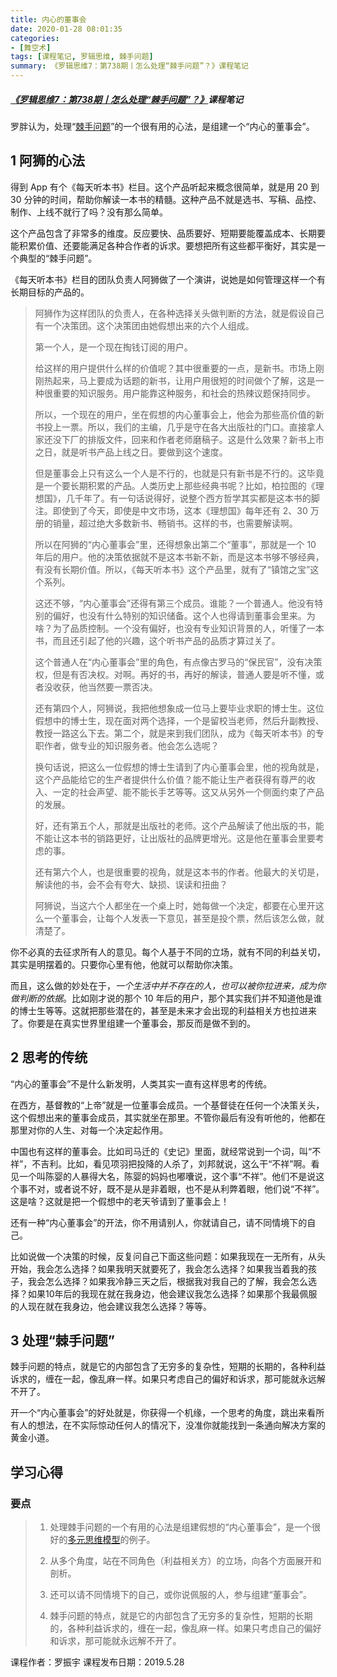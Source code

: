 ```yaml
---
title: 内心的董事会
date: 2020-01-28 08:01:35
categories:
- [舞空术]
tags: [课程笔记, 罗辑思维, 棘手问题]
summary: 《罗辑思维7：第738期丨怎么处理“棘手问题”？》课程笔记
---
```


##### [《罗辑思维7：第738期丨怎么处理“棘手问题”？》](https://www.ljsw.io/knowl/article/9F.html)课程笔记

罗胖认为，处理“[棘手问题](/online-course-notes/wan-wei-gang-jing-ying-ri-ke/season-3/20190523_dan-chun-wen-ti-liang-nan-wen-ti-he-ji-shou-wen-ti/)”的一个很有用的心法，是组建一个“内心的董事会”。


<div class="anchor" id="a-shi-de-xin-fa"></div>

## 1 阿狮的心法

得到 App 有个《每天听本书》栏目。这个产品听起来概念很简单，就是用 20 到 30 分钟的时间，帮助你解读一本书的精髓。这种产品不就是选书、写稿、品控、制作、上线不就行了吗？没有那么简单。

这个产品包含了非常多的维度。反应要快、品质要好、短期要能覆盖成本、长期要能积累价值、还要能满足各种合作者的诉求。要想把所有这些都平衡好，其实是一个典型的“棘手问题”。

《每天听本书》栏目的团队负责人阿狮做了一个演讲，说她是如何管理这样一个有长期目标的产品的。

> 阿狮作为这样团队的负责人，在各种选择关头做判断的方法，就是假设自己有一个决策团。这个决策团由她假想出来的六个人组成。
>
> 第一个人，是一个现在掏钱订阅的用户。
>
> 给这样的用户提供什么样的价值呢？其中很重要的一点，是新书。市场上刚刚热起来，马上要成为话题的新书，让用户用很短的时间做个了解，这是一种很重要的知识服务。用户能靠这种服务，和社会的热辣议题保持同步。
>
> 所以，一个现在的用户，坐在假想的内心董事会上，他会为那些高价值的新书投上一票。所以，我们的主编，几乎是守在各大出版社的门口。直接拿人家还没下厂的排版文件，回来和作者老师磨稿子。这是什么效果？新书上市之日，就是听书产品上线之日。要做到这个速度。
>
> 但是董事会上只有这么一个人是不行的，也就是只有新书是不行的。这毕竟是一个要长期积累的产品。人类历史上那些经典书呢？比如，柏拉图的《理想国》，几千年了。有一句话说得好，说整个西方哲学其实都是这本书的脚注。即使到了今天，即使是中文市场，这本《理想国》每年还有 2、30 万册的销量，超过绝大多数新书、畅销书。这样的书，也需要解读啊。
>
> 所以在阿狮的“内心董事会”里，还得想象出第二个“董事”，那就是一个 10 年后的用户。他的决策依据就不是这本书新不新，而是这本书够不够经典，有没有长期价值。所以，《每天听本书》这个产品里，就有了“镇馆之宝”这个系列。
>
> 这还不够，“内心董事会”还得有第三个成员。谁能？一个普通人。他没有特别的偏好，也没有什么特别的知识储备。这个人也得请到董事会里来。为啥？为了品质控制。一个没有偏好，也没有专业知识背景的人，听懂了一本书，而且还引起了他的兴趣，这个听书产品的品质才算过关了。
>
> 这个普通人在“内心董事会”里的角色，有点像古罗马的“保民官”，没有决策权，但是有否决权。对啊。再好的书，再好的解读，普通人要是听不懂，或者没收获，他当然要一票否决。
>
> 还有第四个人，阿狮说，我把他想象成一位马上要毕业求职的博士生。这位假想中的博士生，现在面对两个选择，一个是留校当老师，然后升副教授、教授一路这么下去。第二个，就是来到我们团队，成为《每天听本书》的专职作者，做专业的知识服务者。他会怎么选呢？
>
> 换句话说，把这么一位假想的博士生请到了内心董事会里，他的视角就是，这个产品能给它的生产者提供什么价值？能不能让生产者获得有尊严的收入、一定的社会声望、能不能长手艺等等。这又从另外一个侧面约束了产品的发展。
>
> 好，还有第五个人，那就是出版社的老师。这个产品解读了他出版的书，能不能让这本书的销路更好，让出版社的品牌更增光。这是他在董事会里要考虑的事。
>
> 还有第六个人，也是很重要的视角，就是这本书的作者。他最大的关切是，解读他的书，会不会有夸大、缺损、误读和扭曲？
>
> 阿狮说，当这六个人都坐在一个桌上时，她每做一个决定，都要在心里开这么一个董事会，让每个人发表一下意见，甚至是投个票，然后该怎么做，就清楚了。

你不必真的去征求所有人的意见。每个人基于不同的立场，就有不同的利益关切，其实是明摆着的。只要你心里有他，他就可以帮助你决策。

而且，这么做的妙处在于，*一个生活中并不存在的人，也可以被你拉进来，成为你做判断的依据*。比如刚才说的那个 10 年后的用户，那个其实我们并不知道他是谁的博士生等等。这就把那些潜在的，甚至是未来才会出现的利益相关方也拉进来了。你要是在真实世界里组建一个董事会，那反而是做不到的。


<div class="anchor" id="si-kao-de-chuan-tong"></div>

## 2 思考的传统

“内心的董事会”不是什么新发明，人类其实一直有这样思考的传统。

在西方，基督教的“上帝”就是一位董事会成员。一个基督徒在任何一个决策关头，这个假想出来的董事会成员，其实就坐在那里。不管你最后有没有听他的，他都在那里对你的人生、对每一个决定起作用。

中国也有这样的董事会。比如司马迁的《史记》里面，就经常说到一个词，叫“不祥”，不吉利。比如，看见项羽把投降的人杀了，刘邦就说，这么干“不祥”啊。看见一个叫陈婴的人暴得大名，陈婴的妈妈也嘟囔说，这个事“不祥”。他们不是说这个事不对，或者说不好，既不是从是非着眼，也不是从利弊着眼，他们说“不祥”。这是啥？这就是把一个假想中的老天爷请到了董事会上！

还有一种“内心董事会”的开法，你不用请别人，你就请自己，请不同情境下的自己。

比如说做一个决策的时候，反复问自己下面这些问题：如果我现在一无所有，从头开始，我会怎么选择？如果我明天就要死了，我会怎么选择？如果我当着我的孩子，我会怎么选择？如果我冷静三天之后，根据我对我自己的了解，我会怎么选择？如果10年后的我现在就在我身边，他会建议我怎么选择？如果那个我最佩服的人现在就在我身边，他会建议我怎么选择？等等。


<div class="anchor" id="chu-li-ji-shou-wen-ti"></div>

## 3 处理“棘手问题”

棘手问题的特点，就是它的内部包含了无穷多的复杂性，短期的长期的，各种利益诉求的，缠在一起，像乱麻一样。如果只考虑自己的偏好和诉求，那可能就永远解不开了。

开一个“内心董事会”的好处就是，你获得一个机缘，一个思考的角度，跳出来看所有人的想法，在不实际惊动任何人的情况下，没准你就能找到一条通向解决方案的黄金小道。

## 学习心得

### 要点

> 1. 处理棘手问题的一个有用的心法是组建假想的“内心董事会”，是一个很好的[多元思维模型](/tools/knowledge-handbook/#duo-yuan-si-wei-mo-xing)的例子。
>
> 2. 从多个角度，站在不同角色（利益相关方）的立场，向各个方面展开和剖析。
>
> 3. 还可以请不同情境下的自己，或你说佩服的人，参与组建“董事会”。
>
> 4. 棘手问题的特点，就是它的内部包含了无穷多的复杂性，短期的长期的，各种利益诉求的，缠在一起，像乱麻一样。如果只考虑自己的偏好和诉求，那可能就永远解不开了。


课程作者：罗振宇
课程发布日期：2019.5.28
